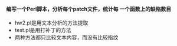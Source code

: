  #### 编写一个Perl脚本，分析每个patch文件，统计每 一个函数上的缺陷数目 
* hw2.pl是用文本分析的方法提取
* test.pl是用打补丁的方法
* 两种方法都只比较文本内容，而没有比较指纹
